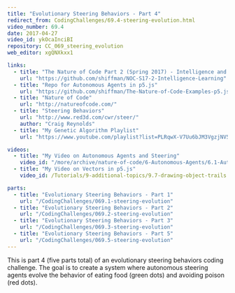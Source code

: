 ```yaml
---
title: "Evolutionary Steering Behaviors - Part 4"
redirect_from: CodingChallenges/69.4-steering-evolution.html
video_number: 69.4
date: 2017-04-27
video_id: ykOcaInciBI
repository: CC_069_steering_evolution
web_editor: xgQNXkxx1

links:
  - title: "The Nature of Code Part 2 (Spring 2017) - Intelligence and Learning"
    url: "https://github.com/shiffman/NOC-S17-2-Intelligence-Learning"
  - title: "Repo for Autonomous Agents in p5.js"
    url: "https://github.com/shiffman/The-Nature-of-Code-Examples-p5.js/tree/master/chp06_agents"
  - title: "Nature of Code"
    url: "http://natureofcode.com/"
  - title: "Steering Behaviors"
    url: "http://www.red3d.com/cwr/steer/"
    author: "Craig Reynolds"
  - title: "My Genetic Algorithm Playlist"
    url: "https://www.youtube.com/playlist?list=PLRqwX-V7Uu6bJM3VgzjNV5YxVxUwzALHV"

videos:
  - title: "My Video on Autonomous Agents and Steering"
    video_id: "/more/archive/nature-of-code/6-Autonomous-Agents/6.1-Autonomous-Agents-and-Steering"
  - title: "My Video on Vectors in p5.js"
    video_id: /Tutorials/9-additional-topics/9.7-drawing-object-trails

parts:
  - title: "Evolutionary Steering Behaviors - Part 1"
    url: "/CodingChallenges/069.1-steering-evolution"
  - title: "Evolutionary Steering Behaviors - Part 2"
    url: "/CodingChallenges/069.2-steering-evolution"
  - title: "Evolutionary Steering Behaviors - Part 3"
    url: "/CodingChallenges/069.3-steering-evolution"
  - title: "Evolutionary Steering Behaviors - Part 5"
    url: "/CodingChallenges/069.5-steering-evolution"
---
```


This is part 4 (five parts total) of an evolutionary steering behaviors coding challenge. The goal is to create a system where autonomous steering agents evolve the behavior of eating food (green dots) and avoiding poison (red dots).
